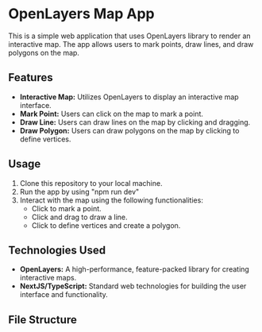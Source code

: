 # OpenLayers Map App

This is a simple web application that uses OpenLayers library to render an interactive map. The app allows users to mark points, draw lines, and draw polygons on the map.

## Features

- **Interactive Map:** Utilizes OpenLayers to display an interactive map interface.
- **Mark Point:** Users can click on the map to mark a point.
- **Draw Line:** Users can draw lines on the map by clicking and dragging.
- **Draw Polygon:** Users can draw polygons on the map by clicking to define vertices.

## Usage

1. Clone this repository to your local machine.
2. Run the app by using "npm run dev"
3. Interact with the map using the following functionalities:
   - Click to mark a point.
   - Click and drag to draw a line.
   - Click to define vertices and create a polygon.

## Technologies Used

- **OpenLayers:** A high-performance, feature-packed library for creating interactive maps.
- **NextJS/TypeScript:** Standard web technologies for building the user interface and functionality.

## File Structure

